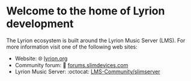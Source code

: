 # Welcome to the home of Lyrion development

The Lyrion ecosystem is built around the Lyrion Music Server (LMS). For more information visit one of the following web sites:

* Website: 🌐 [lyrion.org](https://lyrion.org)
* Community forum: 💬 [forums.slimdevices.com](https://forums.slimdevices.com)
* Lyrion Music Server: :octocat: [LMS-Community/slimserver](https://github.com/LMS-Community/slimserver)

